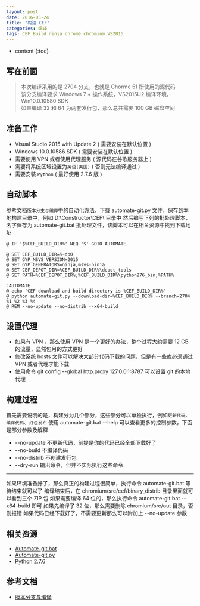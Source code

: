 ```yaml
---
layout: post
date: 2016-05-24
title: "构建 CEF"
categories: 编译
tags: CEF Build ninja chrome chromium VS2015
---
```


* content
{:toc}

## 写在前面
> 本次编译采用的是 2704 分支，也就是 Chorme 51 所使用的源代码  
> 该分支编译要求 Windows 7 + 操作系统，VS2015U2 编译环境， Win10.0.10580 SDK    
> 如果编译 32 和 64 为两套发行包，那么总共需要 100 GB 磁盘空间  

## 准备工作
* Visual Studio 2015 with Update 2 ( 需要安装在默认位置 )  
* Windows 10.0.10586 SDK  ( 需要安装在默认位置 ) 
* 需要使用 VPN 或者使用代理服务 ( 源代码在谷歌服务器上 ) 
* 需要将系统区域设置为`英语(美国)` ( 否则无法编译通过 )
* 需要安装 `Python` ( 最好使用 2.7.6 版 )

## 自动脚本
参考文档`版本分支与编译`中的自动化方法，下载 automate-git.py 文件，保存到本地构建目录中，例如 D:\Constructor\CEF\ 目录中
然后编写下列的批处理脚本，名字保存为 automate-git.bat 批处理文件，该脚本可以在相关资源中找到下载地址
```Batch
@ IF '$%CEF_BUILD_DIR%' NEQ '$' GOTO AUTOMATE

@ SET CEF_BUILD_DIR=%~dp0
@ SET GYP_MSVS_VERSION=2015
@ SET GYP_GENERATORS=ninja,msvs-ninja
@ SET CEF_DEPOT_DIR=%CEF_BUILD_DIR%\depot_tools
@ SET PATH=%CEF_DEPOT_DIR%;%CEF_BUILD_DIR%\python276_bin;%PATH%

:AUTOMATE
@ echo 'CEF download and build directory is %CEF_BUILD_DIR%'
@ python automate-git.py --download-dir=%CEF_BUILD_DIR% --branch=2704 %1 %2 %3 %4
@ REM --no-update --no-distrib --x64-build
```

## 设置代理
* 如果有 VPN ，那么使用 VPN 是一个更好的办法，整个过程大约需要 12 GB 的流量，显然包月的方式更好  
* 修改系统 hosts 文件可以解决大部分代码下载的问题，但是有一些库必须通过 VPN 或者代理才能下载  
* 使用命令 git config --global http.proxy 127.0.0.1:8787 可以设置 git 的本地代理

## 构建过程 
首先需要说明的是，构建分为几个部分，这些部分可以单独执行，例如`更新代码`、`编译代码`、`打包发布`
使用 automate-git.bat --help 可以查看更多的控制参数，下面是部分参数及解释
* --no-update 不更新代码，前提是你的代码已经全部下载好了
* --no-build 不编译代码
* --no-distrib 不创建发行包
* --dry-run 输出命令，但并不实际执行这些命令
--------------------------------------------------------------------------------
如果环境准备好了，那么真正的构建过程很简单，执行命令 automate-git.bat 等待结束就可以了
编译结束后，在 chromium/src/cef/binary_distrib 目录里面就可以看到三个 ZIP 包
如果需要编译 64 位的，那么执行命令 automate-git.bat --x64-build 即可
如果先编译了 32 位，那么需要删除 chromium/src/out 目录，否则报错
如果代码已经下载好了，不需要更新那么可以附加上 --no-update 参数

## 相关资源
* [Automate-git.bat](https://github.com/wonkerr/wonkerr.github.io/raw/master/static/res/automate-git.bat)
* [Automate-git.py](https://bitbucket.org/chromiumembedded/cef/raw/master/tools/automate/automate-git.py)
* [Python 2.7.6](https://storage.googleapis.com/chrome-infra/python276_bin.zip) 

## 参考文档
* [版本分支与编译](https://bitbucket.org/chromiumembedded/cef/wiki/BranchesAndBuilding)

